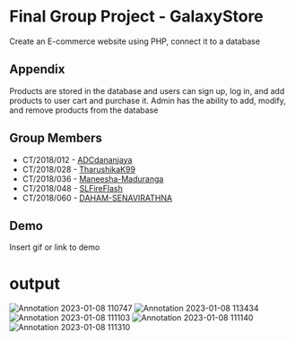 
# Final Group Project - GalaxyStore
Create an E-commerce website using PHP, connect it to a database

## Appendix

Products are stored in the database and users can sign up, log in, and add products to user cart and purchase it. Admin has the ability to add, modify, and remove products from the database


## Group Members

- CT/2018/012 - [ADCdananjaya](https://github.com/ADCdananjaya)
- CT/2018/028 - [TharushikaK99](https://github.com/TharushikaK99)
- CT/2018/036 - [Maneesha-Maduranga](https://github.com/Maneesha-Maduranga)
- CT/2018/048 - [SLFireFlash](https://github.com/SLFireFlash)
- CT/2018/060 - [DAHAM-SENAVIRATHNA](https://github.com/DAHAM-SENAVIRATHNA)



## Demo

Insert gif or link to demo



# output

![Annotation 2023-01-08 110747](https://user-images.githubusercontent.com/101623802/211182341-170f80cc-9daf-45f0-9575-fc791935aabb.jpg)
![Annotation 2023-01-08 113434](https://user-images.githubusercontent.com/101623802/211182887-433ecd43-2cf1-4c4b-815e-3a53a7b01f32.jpg)
![Annotation 2023-01-08 111103](https://user-images.githubusercontent.com/101623802/211182364-33ed41d0-94e3-44a6-896d-8405d2052695.jpg)
![Annotation 2023-01-08 111140](https://user-images.githubusercontent.com/101623802/211182367-84b71fee-356e-45eb-96d3-99be94ab116a.jpg)
![Annotation 2023-01-08 111310](https://user-images.githubusercontent.com/101623802/211182372-d8ccac8f-f3d5-4879-8272-1236823e47a1.jpg)

